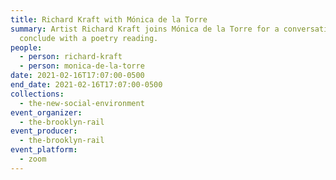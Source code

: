 ```yaml
---
title: Richard Kraft with Mónica de la Torre
summary: Artist Richard Kraft joins Mónica de la Torre for a conversation. We
  conclude with a poetry reading.
people:
  - person: richard-kraft
  - person: monica-de-la-torre
date: 2021-02-16T17:07:00-0500
end_date: 2021-02-16T17:07:00-0500
collections:
  - the-new-social-environment
event_organizer:
  - the-brooklyn-rail
event_producer:
  - the-brooklyn-rail
event_platform:
  - zoom
---
```

